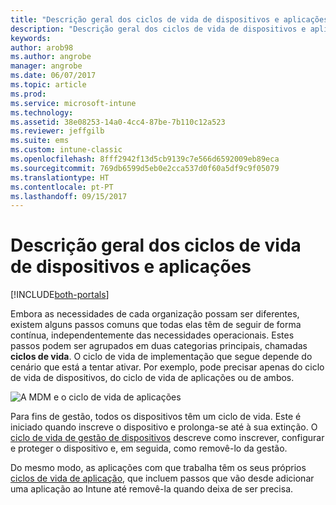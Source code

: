 ```yaml
---
title: "Descrição geral dos ciclos de vida de dispositivos e aplicações"
description: "Descrição geral dos ciclos de vida de dispositivos e aplicações "
keywords: 
author: arob98
ms.author: angrobe
manager: angrobe
ms.date: 06/07/2017
ms.topic: article
ms.prod: 
ms.service: microsoft-intune
ms.technology: 
ms.assetid: 38e08253-14a0-4cc4-87be-7b110c12a523
ms.reviewer: jeffgilb
ms.suite: ems
ms.custom: intune-classic
ms.openlocfilehash: 8fff2942f13d5cb9139c7e566d6592009eb89eca
ms.sourcegitcommit: 769db6599d5eb0e2cca537d0f60a5df9c9f05079
ms.translationtype: HT
ms.contentlocale: pt-PT
ms.lasthandoff: 09/15/2017
---
```

# <a name="overview-of-device-and-app-lifecycles"></a>Descrição geral dos ciclos de vida de dispositivos e aplicações

[!INCLUDE[both-portals](./includes/note-for-both-portals.md)]

Embora as necessidades de cada organização possam ser diferentes, existem alguns passos comuns que todas elas têm de seguir de forma contínua, independentemente das necessidades operacionais. Estes passos podem ser agrupados em duas categorias principais, chamadas **ciclos de vida**. O ciclo de vida de implementação que segue depende do cenário que está a tentar ativar. Por exemplo, pode precisar apenas do ciclo de vida de dispositivos, do ciclo de vida de aplicações ou de ambos.

![A MDM e o ciclo de vida de aplicações](./media/device-app-lifecycle.png "ciclos de vida de aplicações e dispositivos móveis")

Para fins de gestão, todos os dispositivos têm um ciclo de vida. Este é iniciado quando inscreve o dispositivo e prolonga-se até à sua extinção. O [ciclo de vida de gestão de dispositivos](device-lifecycle.md) descreve como inscrever, configurar e proteger o dispositivo e, em seguida, como removê-lo da gestão.

Do mesmo modo, as aplicações com que trabalha têm os seus próprios [ciclos de vida de aplicação](app-lifecycle.md), que incluem passos que vão desde adicionar uma aplicação ao Intune até removê-la quando deixa de ser precisa.
